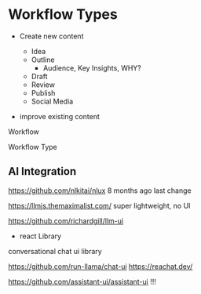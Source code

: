 # Workflow Types

- Create new content
  - Idea
  - Outline
    - Audience, Key Insights, WHY?
  - Draft
  - Review
  - Publish
  - Social Media

- improve existing content


Workflow

Workflow Type


## AI Integration

https://github.com/nlkitai/nlux
8 months ago last change

https://llmjs.themaximalist.com/
super lightweight, no UI


https://github.com/richardgill/llm-ui
- react Library


conversational chat ui library

https://github.com/run-llama/chat-ui
https://reachat.dev/


https://github.com/assistant-ui/assistant-ui
!!!

